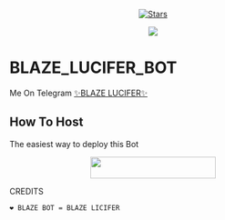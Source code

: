 <p align="center">
    <a href="https://github.com/noob-kittu/YoneRobot/stargazers"><img src="https://img.shields.io/github/stars/noob-kittu/YoneRobot?label=Stars&style=flat-square&logo=github&color=F10070" alt="Stars" /></a>
</p>
<p align="center">
    

<p align="center">
  <img src="https://telegra.ph/file/977804a3688cded6ba673.jpg">
</p>

# BLAZE_LUCIFER_BOT
Me On Telegram [✨BLAZE LUCIFER✨](http://t.me/BLAZE_LUCIFER_BOT)

## How To Host
The easiest way to deploy this Bot
<p align="center"><a href="https://heroku.com/deploy?template=https://github.com/noob-kittu/YoneRobot"> <img src="https://img.shields.io/badge/Deploy%20To%20Heroku-black?style=for-the-badge&logo=heroku" width="220" height="38.45"/></a></p>
 
CREDITS
```
❤️ BLAZE BOT = BLAZE LICIFER




```
